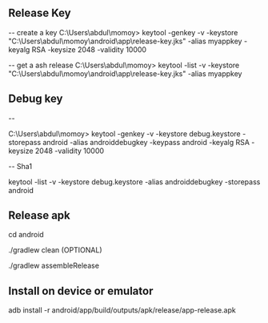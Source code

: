 ## Release Key

-- create a key
C:\Users\abdul\momoy> keytool -genkey -v -keystore "C:\Users\abdul\momoy\android\app\release-key.jks" -alias myappkey -keyalg RSA -keysize 2048 -validity 10000

-- get a ash release
C:\Users\abdul\momoy> keytool -list -v -keystore "C:\Users\abdul\momoy\android\app\release-key.jks" -alias myappkey

## Debug key

--

C:\Users\abdul\momoy> keytool -genkey -v -keystore debug.keystore -storepass android -alias androiddebugkey -keypass android -keyalg RSA -keysize 2048 -validity 10000

-- Sha1

keytool -list -v -keystore debug.keystore -alias androiddebugkey -storepass android

## Release apk

cd android

./gradlew clean (OPTIONAL)

./gradlew assembleRelease

## Install on device or emulator

adb install -r android/app/build/outputs/apk/release/app-release.apk

